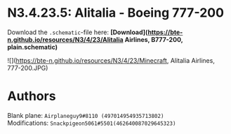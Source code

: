 # N3.4.23.5: Alitalia - Boeing 777-200

Download the `.schematic`-file here: **[Download](https://bte-n.github.io/resources/N3/4/23/Alitalia Airlines, B777-200, plain.schematic)**

![](https://bte-n.github.io/resources/N3/4/23/Minecraft, Alitalia Airlines, 777-200.JPG) 

# Authors

Blank plane: `Airplaneguy9#8110 (497014954935713802)`    
Modifications: `Snackpigeon5061#5501(462640087029645323)`
 
